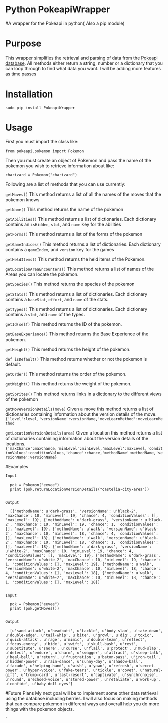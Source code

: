 # Python PokeapiWrapper
#A wrapper for the Pokéapi in python( Also a pip module)


# Purpose

This wrapper simplifies the retrieval and parsing of data from the [Pokeapi database](http://pokeapi.co/). All methods either return a string, number or a dictionary that you can loop through to find what data you want. I will be adding more features as time passes 

# Installation
`sudo pip install PokeapiWrapper`

# Usage

First you must import the class like: 

`from pokeapi.pokemon import Pokemon `

Then you must create an object of Pokemon and pass the name of the pokemon you wish to retrieve information about like:

` charizard = Pokemon("charizard") `

Following are a list of methods that you can use currently:

`getMoves()`
    This method returns a list of all the names of the moves that the pokemon knows
    
  `getName()`
    This method returns the name of the pokemon
    
  `getAbilities()`
    This method returns a list of dictionaries. Each dictionary contains an `isHidden`, `slot`, and `name` key for the abilities
    
  `getForms()`
    This method returns a list of the forms of the pokemon
    
  `getGameIndices()`
    This method returns a list of dictionaries. Each dictionary contains a `gameIndex`, and `version` key for the games
    
  `getHeldItems()`
    This method returns the held items of the Pokemon.
  
  `getLocationAreaEncounters()`
    This method returns a list of names of the Areas you can locate the pokemon.
    
  `getSpecies()`
    This method returns the species of the pokemon
    
  `getStats()`
    This method returns a list of dictionaries. Each dictionary contains a `baseStat`, `effort`, and `name` of the stats.
    
  `getTypes()`
    This method returns a list of dictionaries. Each dictionary contains a `slot`, and `name` of the types.
    
  `getId(self)`
    This method returns the ID of the pokemon.

  `getBaseExperience()`
    This method returns the Base Experience of the pokemon.

  `getHeight()`
    This method returns the height of the pokemon.

  `def isDefault()`
    This method returns whether or not the pokemon is default.

  `getOrder()`
    This method returns the order of the pokemon.
    
  `getWeight()`
    This method returns the weight of the pokemon.

  `getSprites()`
    This method returns links in a dictionary to the different views of the pokemon
    
  `getMoveVersionDetails(move)`
    Given a move this method returns a list of dictionaries containing information about the version details of the move.
    `{'level':level,'versionName':versionName,'moveLearnMethod':moveLearnMethod`
    
  `getLocationVersionDetails(area)`
    Given a location this method returns a list of dictionaries containing information about the version details of the locations.
    ```
    {'maxChance':maxChance,'minLevel':minLevel,'maxLevel':maxLevel,'conditionValues':conditionValues,'chance':chance,'methodName':methodName,'versionName':versionName}
    ```
    
    
    
#Examples
    
    Input
      
      pok = Pokemon("eevee")
      print (pok.returnLocationVersionDetails("castelia-city-area"))
      
    
    Output
      
      [{'methodName': u'dark-grass', 'versionName': u'black-2', 'maxChance': 10, 'minLevel': 19, 'chance': 4, 'conditionValues': [], 'maxLevel': 19}, {'methodName': u'dark-grass', 'versionName': u'black-2', 'maxChance': 10, 'minLevel': 19, 'chance': 1, 'conditionValues': [], 'maxLevel': 19}, {'methodName': u'walk', 'versionName': u'black-2', 'maxChance': 10, 'minLevel': 18, 'chance': 4, 'conditionValues': [], 'maxLevel': 18}, {'methodName': u'walk', 'versionName': u'black-2', 'maxChance': 10, 'minLevel': 18, 'chance': 1, 'conditionValues': [], 'maxLevel': 18}, {'methodName': u'dark-grass', 'versionName': u'white-2', 'maxChance': 10, 'minLevel': 19, 'chance': 4, 'conditionValues': [], 'maxLevel': 19}, {'methodName': u'dark-grass', 'versionName': u'white-2', 'maxChance': 10, 'minLevel': 19, 'chance': 1, 'conditionValues': [], 'maxLevel': 19}, {'methodName': u'walk', 'versionName': u'white-2', 'maxChance': 10, 'minLevel': 18, 'chance': 4, 'conditionValues': [], 'maxLevel': 18}, {'methodName': u'walk', 'versionName': u'white-2', 'maxChance': 10, 'minLevel': 18, 'chance': 1, 'conditionValues': [], 'maxLevel': 18}]
      
      
    Input 
      
      pok = Pokemon("eevee")
      print (pok.getMoves())
      
      
    Output
      
      [u'sand-attack', u'headbutt', u'tackle', u'body-slam', u'take-down', u'double-edge', u'tail-whip', u'bite', u'growl', u'dig', u'toxic', u'quick-attack', u'rage', u'mimic', u'double-team', u'reflect', u'focus-energy', u'bide', u'swift', u'skull-bash', u'rest', u'substitute', u'snore', u'curse', u'flail', u'protect', u'mud-slap', u'detect', u'endure', u'charm', u'swagger', u'attract', u'sleep-talk', u'heal-bell', u'return', u'frustration', u'baton-pass', u'iron-tail', u'hidden-power', u'rain-dance', u'sunny-day', u'shadow-ball', u'facade', u'helping-hand', u'wish', u'yawn', u'refresh', u'secret-power', u'hyper-voice', u'fake-tears', u'tickle', u'covet', u'natural-gift', u'trump-card', u'last-resort', u'captivate', u'synchronoise', u'round', u'echoed-voice', u'stored-power', u'retaliate', u'work-up', u'confide', u'baby-doll-eyes']
      


#Future Plans
  My next goal will be to implement some other data retrieval using the database including berries. I will also focus on making methods that can compare pokemon in different ways and overall help you do more things with the pokemon objects.
  
    
  
  
    
  `
  

